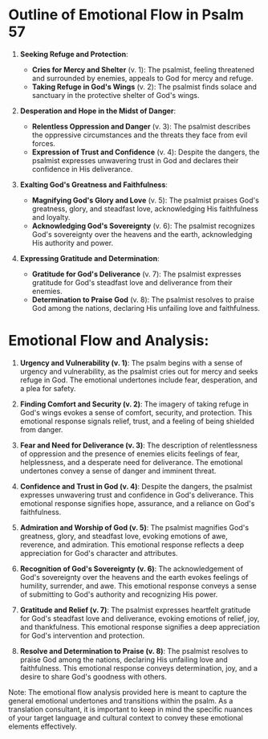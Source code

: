 # Outline of Emotional Flow in Psalm 57

1. **Seeking Refuge and Protection**:
   - **Cries for Mercy and Shelter** (v. 1): The psalmist, feeling threatened and surrounded by enemies, appeals to God for mercy and refuge.
   - **Taking Refuge in God's Wings** (v. 2): The psalmist finds solace and sanctuary in the protective shelter of God's wings.

2. **Desperation and Hope in the Midst of Danger**:
   - **Relentless Oppression and Danger** (v. 3): The psalmist describes the oppressive circumstances and the threats they face from evil forces.
   - **Expression of Trust and Confidence** (v. 4): Despite the dangers, the psalmist expresses unwavering trust in God and declares their confidence in His deliverance.

3. **Exalting God's Greatness and Faithfulness**:
   - **Magnifying God's Glory and Love** (v. 5): The psalmist praises God's greatness, glory, and steadfast love, acknowledging His faithfulness and loyalty.
   - **Acknowledging God's Sovereignty** (v. 6): The psalmist recognizes God's sovereignty over the heavens and the earth, acknowledging His authority and power.

4. **Expressing Gratitude and Determination**:
   - **Gratitude for God's Deliverance** (v. 7): The psalmist expresses gratitude for God's steadfast love and deliverance from their enemies.
   - **Determination to Praise God** (v. 8): The psalmist resolves to praise God among the nations, declaring His unfailing love and faithfulness.

# Emotional Flow and Analysis:

1. **Urgency and Vulnerability (v. 1)**: The psalm begins with a sense of urgency and vulnerability, as the psalmist cries out for mercy and seeks refuge in God. The emotional undertones include fear, desperation, and a plea for safety.

2. **Finding Comfort and Security (v. 2)**: The imagery of taking refuge in God's wings evokes a sense of comfort, security, and protection. This emotional response signals relief, trust, and a feeling of being shielded from danger.

3. **Fear and Need for Deliverance (v. 3)**: The description of relentlessness of oppression and the presence of enemies elicits feelings of fear, helplessness, and a desperate need for deliverance. The emotional undertones convey a sense of danger and imminent threat.

4.  **Confidence and Trust in God (v. 4)**: Despite the dangers, the psalmist expresses unwavering trust and confidence in God's deliverance. This emotional response signifies hope, assurance, and a reliance on God's faithfulness.

5. **Admiration and Worship of God (v. 5)**: The psalmist magnifies God's greatness, glory, and steadfast love, evoking emotions of awe, reverence, and admiration. This emotional response reflects a deep appreciation for God's character and attributes.

6. **Recognition of God's Sovereignty (v. 6)**: The acknowledgement of God's sovereignty over the heavens and the earth evokes feelings of humility, surrender, and awe. This emotional response conveys a sense of submitting to God's authority and recognizing His power.

7. **Gratitude and Relief (v. 7)**: The psalmist expresses heartfelt gratitude for God's steadfast love and deliverance, evoking emotions of relief, joy, and thankfulness. This emotional response signifies a deep appreciation for God's intervention and protection.

8. **Resolve and Determination to Praise (v. 8)**: The psalmist resolves to praise God among the nations, declaring His unfailing love and faithfulness. This emotional response conveys determination, joy, and a desire to share God's goodness with others.

Note: The emotional flow analysis provided here is meant to capture the general emotional undertones and transitions within the psalm. As a translation consultant, it is important to keep in mind the specific nuances of your target language and cultural context to convey these emotional elements effectively.